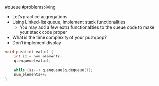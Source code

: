 #queue #problemsolving 

- Let’s practice aggregations
- Using Linked-list queue, implement stack functionalities
	- You may add a few extra functionalities to the queue code to make your stack code proper
- What is the time complexity of your push/pop?
- Don’t implement display

```cpp title:solution folded:true
void push(int value) {
	int sz = num_elements;
	q.enqueue(value);
	
	while (sz--) q.enqueue(q.dequeue());
	num_elements++;
}
```